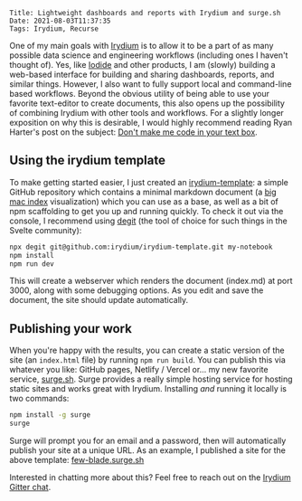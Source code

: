     Title: Lightweight dashboards and reports with Irydium and surge.sh
    Date: 2021-08-03T11:37:35
    Tags: Irydium, Recurse

One of my main goals with [Irydium] is to allow it to be a part of as many possible data science and engineering workflows
(including ones I haven't thought of).
Yes, like [Iodide] and other products, I am (slowly) building a web-based interface for building and sharing dashboards, reports, and similar things.
However, I also want to fully support local and command-line based workflows.
Beyond the obvious utility of being able to use your favorite text-editor to create documents, this also opens up the possibility of combining Irydium with other tools and workflows.
For a slightly longer exposition on why this is desirable, I would highly recommend reading Ryan Harter's post on the subject: [Don't make me code in your text box].

## Using the irydium template

To make getting started easier, I just created an [irydium-template]: a simple GitHub repository which contains a minimal markdown document (a [big mac index] visualization) which you can use as a base, as well as a bit of npm scaffolding to get you up and running quickly.
To check it out via the console, I recommend using [degit] (the tool of choice for such things in the Svelte community):

```bash
npx degit git@github.com:irydium/irydium-template.git my-notebook
npm install
npm run dev
```

This will create a webserver which renders the document (index.md) at port 3000, along with some debugging options.
As you edit and save the document, the site should update automatically.

## Publishing your work

When you're happy with the results, you can create a static version of the site (an `index.html` file) by running `npm run build`.
You can publish this via whatever you like: GitHub pages, Netlify / Vercel or... my new favorite service, [surge.sh].
Surge provides a really simple hosting service for hosting static sites and works great with Irydium.
Installing _and_ running it locally is two commands:

```bash
npm install -g surge
surge
```

Surge will prompt you for an email and a password, then will automatically publish your site at a unique URL.
As an example, I published a site for the above template: [few-blade.surge.sh](https://few-blade.surge.sh)

Interested in chatting more about this? Feel free to reach out on the [Irydium Gitter chat].

[irydium]: https://irydium.dev
[iodide]: https://alpha.iodide.io
[don't make me code in your text box]: https://blog.harterrt.com/coding_in_textboxes.html
[irydium-template]: https://github.com/irydium/irydium-template
[big mac index]: https://www.economist.com/big-mac-index
[degit]: https://github.com/Rich-Harris/degit
[surge.sh]: https://surge.sh
[irydium gitter chat]: https://gitter.im/irydium/community
